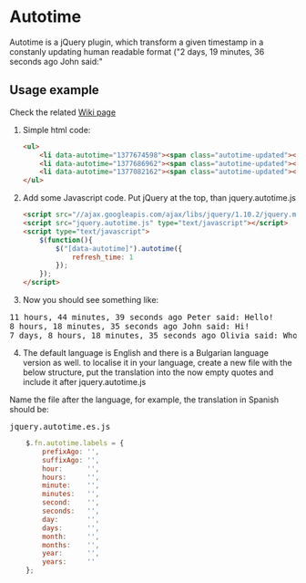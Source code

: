 # Autotime

Autotime is a jQuery plugin, which transform a given timestamp in a constanly
updating human readable format ("2 days, 19 minutes, 36 seconds ago John said:"

## Usage example
Check the related [Wiki page](https://github.com/vmanchev/autotime/wiki/Usage-example)

1. Simple html code:
    ```html
    <ul>
        <li data-autotime="1377674598"><span class="autotime-updated"></span> Peter said: Hello!</li>
        <li data-autotime="1377686962"><span class="autotime-updated"></span> John said: Hi!</li>
        <li data-autotime="1377082162"><span class="autotime-updated"></span> Olivia said: Who's there?</li>
    </ul>
    ```

2. Add some Javascript code. Put jQuery at the top, than jquery.autotime.js

    ```html
    <script src="//ajax.googleapis.com/ajax/libs/jquery/1.10.2/jquery.min.js" type="text/javascript"></script>
    <script src="jquery.autotime.js" type="text/javascript"></script>
    <script type="text/javascript">
        $(function(){
            $("[data-autotime]").autotime({
                refresh_time: 1
            });
        });
    </script>
    ```


3. Now you should see something like:
<pre>
11 hours, 44 minutes, 39 seconds ago Peter said: Hello!
8 hours, 18 minutes, 35 seconds ago John said: Hi!
7 days, 8 hours, 18 minutes, 35 seconds ago Olivia said: Who's there?
</pre>

4. The default language is English and there is a Bulgarian language version as well. 
to localise it in your language, create a new file with the below structure, 
put the translation into the now empty quotes and include it after jquery.autotime.js

Name the file after the language, for example, the translation in Spanish should be:

<pre>jquery.autotime.es.js</pre>

```javascript
    $.fn.autotime.labels = {
        prefixAgo: '',
        suffixAgo: '',
        hour:      '',
        hours:     '',
        minute:    '',
        minutes:   '',
        second:    '',
        seconds:   '',
        day:       '',
        days:      '',
        month:     '',
        months:    '',
        year:      '',
        years:     ''
    };
```


